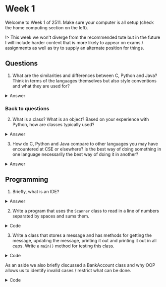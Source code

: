 # Week 1

Welcome to Week 1 of 2511.  Make sure your computer is all setup (check the home computing section on the left).

!> This week we won't diverge from the recommended tute but in the future I will include harder content that is more likely to appear on exams / assignments as well as try to supply an alternate position for things.

## Questions

1. What are the similarities and differences between C, Python and Java? Think in terms of the languages themselves but also style conventions and what they are used for?

<details>
<summary> Answer </summary>

### Syntax

- C and Java use `;` where as python doesn't
- C and Java both require types where in python you can just say 'a = 2'
- C and Java both use `{` `}` to signify blocks where as python uses indents

### Classes

- C has pretty 'bad' support for OOP (we can do it as you'll see but it's a lot of work) where as both Java and Python support it much better
- Python doesn't force OOP as much as Java does

### Access Control

- Python everything is public, in Java you can hide things using `private` (and others), in C you can hide things using opaque pointers (put a pointer to a struct in a `.h` file but put the struct in the `.c` file).

### Type System

- Java has a static type system and so does C where as python is dynamic

?> Java is more strongly typed then C and C is more strongly typed then Python, this was a small bit of contention in the class but 'strongly' typed is always relative which is why Java is often said to be 'strongly typed' but is definitely not as strongly typed as something like Pascal.  When we get into generics we'll learn how it's not as strong as we initially may presume and that there are quite a few runtime checks to ensure type safety.

### Others

- C has manual memory management where as both python and Java use a garbage collector (automatic)
- C is compiled directly into runnable code where as python/Java use an intermediate form (bytecode)
  - Java is also run in a virtual machine that uses something called JIT, that converts at runtime the Java code to machine code (the more it's used) so that it runs faster, python does have an interpreter that offers this but it won't be the default one you install (cpython).
</details>

### Back to questions

2. What is a class? What is an object? Based on your experience with Python, how are classes typically used?

<details>
<summary> Answer </summary>

?> It's kinda like a 'blueprint' or a description of what makes up an object, we typically use them to model real world instances like an `Employee` or a `Computer` may be a class

</details>

3. How do C, Python and Java compare to other languages you may have encountered at CSE or elsewhere? Is the best way of doing something in one language necessarily the best way of doing it in another?


<details>
<summary> Answer </summary>

?> Every language is a tool, and is fit for different purposes.  You can't always apply what you know in one language to another!

</details>

## Programming

1. Briefly, what is an IDE?

<details>
<summary> Answer </summary>

?> It stands for Integrated Development Environment, it combines the end to end of programming; that is: 'editing', 'compilation', 'execution', 'debugging', and 'code exploration'.

</details>

2. Write a program that uses the `Scanner` class to read in a line of numbers separated by spaces and sums them.

<details>
<summary>Code</summary>
<!-- [](Tute1/src/sum/Sum.java ':include :type=code java') -->

</details>

3. Write a class that stores a message and has methods for getting the message, updating the message, printing it out and printing it out in all caps. Write a `main()` method for testing this class.

<details>
<summary>Code</summary>
<!-- [](Tute1/src/shouter/Shouter.java ':include :type=code java')-->

<!-- [](Tute1/src/shouter/C_shouter.c ':include :type=code c') -->

</details>

As an aside we also briefly discussed a BankAccount class and why OOP allows us to identify invalid cases / restrict what can be done.

<details>
<summary>Code</summary>

<!-- [](Tute1/src/shouter/BankAccount.java ':include :type=code java') -->

</details>
